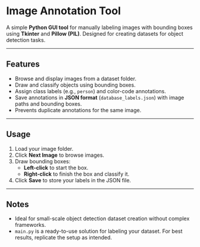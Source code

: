 # Image Annotation Tool

A simple **Python GUI tool** for manually labeling images with bounding boxes using **Tkinter** and **Pillow (PIL)**. Designed for creating datasets for object detection tasks.

---

## Features

- Browse and display images from a dataset folder.
- Draw and classify objects using bounding boxes.
- Assign class labels (e.g., `person`) and color-code annotations.
- Save annotations in **JSON format** (`database_labels.json`) with image paths and bounding boxes.
- Prevents duplicate annotations for the same image.

---

## Usage

1. Load your image folder.
2. Click **Next Image** to browse images.
3. Draw bounding boxes:
   - **Left-click** to start the box.
   - **Right-click** to finish the box and classify it.
4. Click **Save** to store your labels in the JSON file.

---

## Notes

- Ideal for small-scale object detection dataset creation without complex frameworks.
- `main.py` is a ready-to-use solution for labeling your dataset. For best results, replicate the setup as intended.
